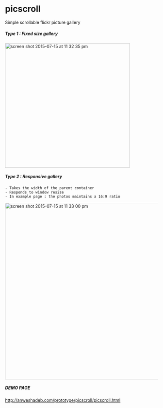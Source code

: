 # picscroll
Simple scrollable flickr picture gallery

##### Type 1 : Fixed size gallery
<img width="411" alt="screen shot 2015-07-15 at 11 32 35 pm" src="https://cloud.githubusercontent.com/assets/3966551/8716937/c6e4d392-2b4a-11e5-8829-128b0e856bfe.png">


##### Type 2 : Responsive gallery
```
- Takes the width of the parent container
- Responds to window resize
- In example page : the photos maintains a 16:9 ratio
```
<img width="582" alt="screen shot 2015-07-15 at 11 33 00 pm" src="https://cloud.githubusercontent.com/assets/3966551/8716938/c6e4db4e-2b4a-11e5-80b1-2647cfcaf198.png">


##### DEMO PAGE
http://anweshadeb.com/prototype/picscroll/picscroll.html
